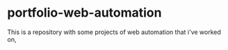 # portfolio-web-automation
This is a repository with some projects of web automation that i've worked on,
